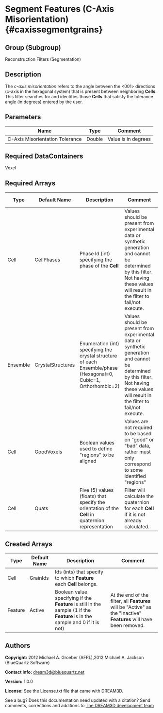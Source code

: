 Segment Features (C-Axis Misorientation) {#caxissegmentgrains}
======

## Group (Subgroup) ##
Reconstruction Filters (Segmentation)

## Description ##
The _c-axis misorientation_ refers to the angle between the <001> directions (c-axis in the hexagonal system) that is present between neighboring __Cells__. This filter searches for and identifies those __Cells__ that satisfy the tolerance angle (in degrees) entered by the user. 

## Parameters ##

| Name | Type | Comment |
|------|------|-----|
| C-Axis Misorientation Tolerance | Double | Value is in degrees |

## Required DataContainers ##
Voxel

## Required Arrays ##

| Type | Default Name | Description | Comment | Filters Known to Create Data |
|------|--------------|-------------|---------|-----|
| Cell | CellPhases | Phase Id (int) specifying the phase of the **Cell** | Values should be present from experimental data or synthetic generation and cannot be determined by this filter. Not having these values will result in the filter to fail/not execute. | Read H5Ebsd File (IO), Pack Primary Phases (SyntheticBuilding), Insert Precipitate Phases (SyntheticBuilding), Establish Matrix Phase (SyntheticBuilding) |
| Ensemble | CrystalStructures | Enumeration (int) specifying the crystal structure of each Ensemble/phase (Hexagonal=0, Cubic=1, Orthorhombic=2) | Values should be present from experimental data or synthetic generation and cannot be determined by this filter. Not having these values will result in the filter to fail/not execute. | Read H5Ebsd File (IO), Read Ensemble Info File (IO), Initialize Synthetic Volume (SyntheticBuilding) |
| Cell | GoodVoxels | Boolean values used to define "regions" to be aligned | Values are not required to be based on "good" or "bad" data, rather must only correspond to some identified "regions"  | Single Threshold (Cell Data) (Processing), Multi Threshold (Cell Data) (Processing) |
| Cell | Quats | Five (5) values (floats) that specify the orientation of the **Cell** in quaternion representation | Filter will calculate the quaternion for each **Cell** if it is not already calculated. | Find Cell Quaternions (Generic) |

## Created Arrays ##

| Type | Default Name | Description | Comment |
|------|--------------|-------------|---------|
| Cell | GrainIds | Ids (ints) that specify to which **Feature** each **Cell** belongs. |  |
| Feature | Active | Boolean value specifying if the **Feature** is still in the sample (1 if the **Feature** is in the sample and 0 if it is not) | At the end of the filter, all **Features** will be "Active" as the "Inactive" **Features** will have been removed.  |


## Authors ##

**Copyright:** 2012 Michael A. Groeber (AFRL),2012 Michael A. Jackson (BlueQuartz Software)

**Contact Info:** dream3d@bluequartz.net

**Version:** 1.0.0

**License:**  See the License.txt file that came with DREAM3D.




See a bug? Does this documentation need updated with a citation? Send comments, corrections and additions to [The DREAM3D development team](mailto:dream3d@bluequartz.net?subject=Documentation%20Correction)

